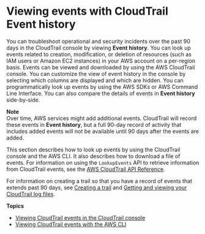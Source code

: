 # Viewing events with CloudTrail Event history<a name="view-cloudtrail-events"></a>

You can troubleshoot operational and security incidents over the past 90 days in the CloudTrail console by viewing **Event history**\. You can look up events related to creation, modification, or deletion of resources \(such as IAM users or Amazon EC2 instances\) in your AWS account on a per\-region basis\. Events can be viewed and downloaded by using the AWS CloudTrail console\. You can customize the view of event history in the console by selecting which columns are displayed and which are hidden\. You can programmatically look up events by using the AWS SDKs or AWS Command Line Interface\. You can also compare the details of events in **Event history** side\-by\-side\.

**Note**  
Over time, AWS services might add additional events\. CloudTrail will record these events in **Event history**, but a full 90\-day record of activity that includes added events will not be available until 90 days after the events are added\.

This section describes how to look up events by using the CloudTrail console and the AWS CLI\. It also describes how to download a file of events\. For information on using the `LookupEvents` API to retrieve information from CloudTrail events, see the [AWS CloudTrail API Reference](https://docs.aws.amazon.com/awscloudtrail/latest/APIReference/)\.

For information on creating a trail so that you have a record of events that extends past 90 days, see [Creating a trail](cloudtrail-create-a-trail-using-the-console-first-time.md) and [Getting and viewing your CloudTrail log files](get-and-view-cloudtrail-log-files.md)\.

**Topics**
+ [Viewing CloudTrail events in the CloudTrail console](view-cloudtrail-events-console.md)
+ [Viewing CloudTrail events with the AWS CLI](view-cloudtrail-events-cli.md)